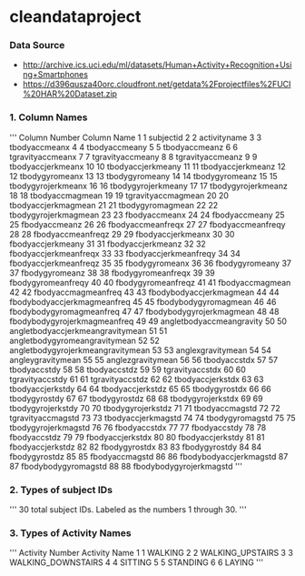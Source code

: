 cleandataproject
================

### Data Source

* http://archive.ics.uci.edu/ml/datasets/Human+Activity+Recognition+Using+Smartphones 
* https://d396qusza40orc.cloudfront.net/getdata%2Fprojectfiles%2FUCI%20HAR%20Dataset.zip 

### 1. Column Names

'''
   Column Number                       Column Name
1              1                         subjectid
2              2                      activityname
3              3                     tbodyaccmeanx
4              4                     tbodyaccmeany
5              5                     tbodyaccmeanz
6              6                  tgravityaccmeanx
7              7                  tgravityaccmeany
8              8                  tgravityaccmeanz
9              9                 tbodyaccjerkmeanx
10            10                 tbodyaccjerkmeany
11            11                 tbodyaccjerkmeanz
12            12                    tbodygyromeanx
13            13                    tbodygyromeany
14            14                    tbodygyromeanz
15            15                tbodygyrojerkmeanx
16            16                tbodygyrojerkmeany
17            17                tbodygyrojerkmeanz
18            18                   tbodyaccmagmean
19            19                tgravityaccmagmean
20            20               tbodyaccjerkmagmean
21            21                  tbodygyromagmean
22            22              tbodygyrojerkmagmean
23            23                     fbodyaccmeanx
24            24                     fbodyaccmeany
25            25                     fbodyaccmeanz
26            26                 fbodyaccmeanfreqx
27            27                 fbodyaccmeanfreqy
28            28                 fbodyaccmeanfreqz
29            29                 fbodyaccjerkmeanx
30            30                 fbodyaccjerkmeany
31            31                 fbodyaccjerkmeanz
32            32             fbodyaccjerkmeanfreqx
33            33             fbodyaccjerkmeanfreqy
34            34             fbodyaccjerkmeanfreqz
35            35                    fbodygyromeanx
36            36                    fbodygyromeany
37            37                    fbodygyromeanz
38            38                fbodygyromeanfreqx
39            39                fbodygyromeanfreqy
40            40                fbodygyromeanfreqz
41            41                   fbodyaccmagmean
42            42               fbodyaccmagmeanfreq
43            43           fbodybodyaccjerkmagmean
44            44       fbodybodyaccjerkmagmeanfreq
45            45              fbodybodygyromagmean
46            46          fbodybodygyromagmeanfreq
47            47          fbodybodygyrojerkmagmean
48            48      fbodybodygyrojerkmagmeanfreq
49            49          angletbodyaccmeangravity
50            50  angletbodyaccjerkmeangravitymean
51            51     angletbodygyromeangravitymean
52            52 angletbodygyrojerkmeangravitymean
53            53                 anglexgravitymean
54            54                 angleygravitymean
55            55                 anglezgravitymean
56            56                      tbodyaccstdx
57            57                      tbodyaccstdy
58            58                      tbodyaccstdz
59            59                   tgravityaccstdx
60            60                   tgravityaccstdy
61            61                   tgravityaccstdz
62            62                  tbodyaccjerkstdx
63            63                  tbodyaccjerkstdy
64            64                  tbodyaccjerkstdz
65            65                     tbodygyrostdx
66            66                     tbodygyrostdy
67            67                     tbodygyrostdz
68            68                 tbodygyrojerkstdx
69            69                 tbodygyrojerkstdy
70            70                 tbodygyrojerkstdz
71            71                    tbodyaccmagstd
72            72                 tgravityaccmagstd
73            73                tbodyaccjerkmagstd
74            74                   tbodygyromagstd
75            75               tbodygyrojerkmagstd
76            76                      fbodyaccstdx
77            77                      fbodyaccstdy
78            78                      fbodyaccstdz
79            79                  fbodyaccjerkstdx
80            80                  fbodyaccjerkstdy
81            81                  fbodyaccjerkstdz
82            82                     fbodygyrostdx
83            83                     fbodygyrostdy
84            84                     fbodygyrostdz
85            85                    fbodyaccmagstd
86            86            fbodybodyaccjerkmagstd
87            87               fbodybodygyromagstd
88            88           fbodybodygyrojerkmagstd
'''

### 2.  Types of subject IDs
'''
        30 total subject IDs.  Labeled as the numbers 1 through 30.
'''

### 3.  Types of Activity Names

'''
  Activity Number      Activity Name
1               1            WALKING
2               2   WALKING_UPSTAIRS
3               3 WALKING_DOWNSTAIRS
4               4            SITTING
5               5           STANDING
6               6             LAYING
'''